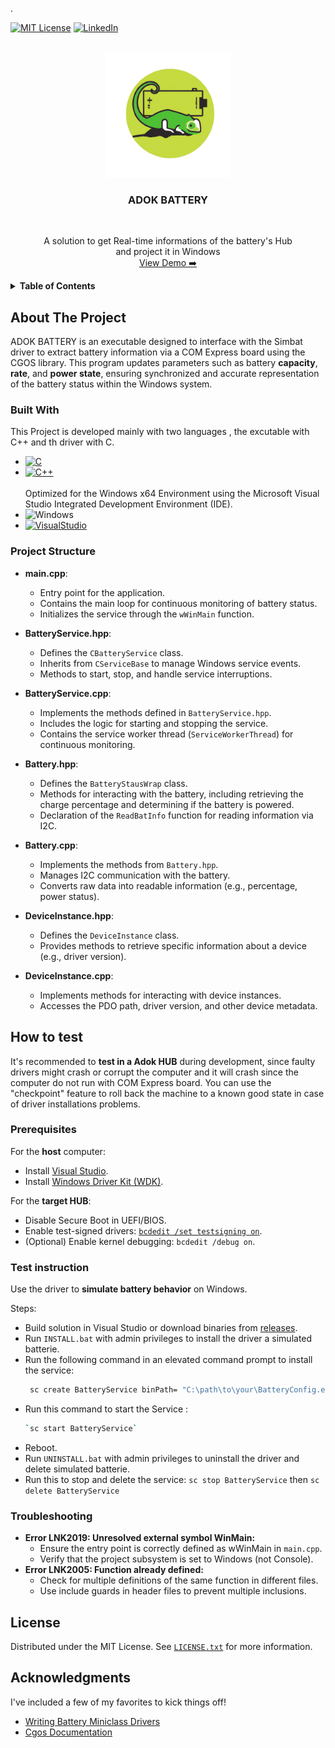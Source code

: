 <!-- Improved compatibility of back to top link: See: https://github.com/othneildrew/Best-README-Template/pull/73 -->
<a name="ADOK BATTERY"></a>
<!--  
*** Thanks for checking out the Best-README-Template. If you have a suggestion
*** that would make this better, please fork the repo and create a pull request
*** or simply open an issue with the tag "enhancement".
*** Don't forget to give the project a star!
*** Thanks again! Now go create something AMAZING! :D
-->. 



<!-- PROJECT SHIELDS -->
<!--
*** I'm using markdown "reference style" links for readability.
*** Reference links are enclosed in brackets [ ] instead of parentheses ( ).
*** See the bottom of this document for the declaration of the reference variables
*** for contributors-url, forks-url, etc. This is an optional, concise syntax you may use.
*** https://www.markdownguide.org/basic-syntax/#reference-style-links
-->
[![MIT License][license-shield]][license-url]
[![LinkedIn][linkedin-shield]][linkedin-url]



<!-- PROJECT LOGO -->
<br />
<div align="center">
  <a href="https://github.com/Agfiras/Battery-Driver_Hub/">
    <img src="./Logos/icon.png" alt="Logo" width="200" height="200">
  </a>
  <h3 align="center">ADOK BATTERY</h3> <br>
  <p align="center">
    A solution to get Real-time informations of the battery's Hub
    <br>
   and project it in Windows
    <br />
    <a href="https://github.com/Agfiras/Battery-Driver_Hub/blob/main/Logos/Screenshot.gif">View Demo ➡️</a>
  </p>
</div>


<!-- TABLE OF CONTENTS -->
<details>
  <summary><strong>Table of Contents</strong></summary>
  <ol>
    <li>
      <a href="#about-the-project">About The Project</a>
      <ul>
        <li><a href="#built-with">Built With</a></li>
        <li><a href="#Project-Structure">Project Structure</a></li>
      </ul>
    </li>
    <li>
      <a href="#how-to-test">How to test</a>
      <ul>
        <li><a href="#prerequisites">Prerequisites</a></li>
        <li><a href="#test-instruction">Test instruction</a></li>
      </ul>
    </li>
    <li><a href="#license">License</a></li>
    <li><a href="#acknowledgments">Acknowledgments</a></li>
  </ol>
</details>



<!-- ABOUT THE PROJECT -->
## About The Project

<p>ADOK BATTERY is an executable designed to interface with the Simbat driver to extract battery information via a COM Express board using the CGOS library. This program updates parameters such as battery <strong>capacity</strong>, <strong>rate</strong>, and <strong>power state</strong>, ensuring synchronized and accurate representation of the battery status within the Windows system.</p>


### Built With
This Project is developed mainly with two languages , the excutable with C++ and th driver with C.
* [![C][C.js]][C-url]
* [![C++][C++.js]][C++-url]
<br> </br>
Optimized for the Windows x64 Environment using the Microsoft Visual Studio Integrated Development Environment (IDE).
* ![Windows][Windows.js]
* [![VisualStudio][Visual Studio.js]][Visual Studio-url]
  

### Project Structure

- **main.cpp**:
  - Entry point for the application.
  - Contains the main loop for continuous monitoring of battery status.
  - Initializes the service through the `wWinMain` function.

- **BatteryService.hpp**: 
  - Defines the `CBatteryService` class.
  - Inherits from `CServiceBase` to manage Windows service events.
  - Methods to start, stop, and handle service interruptions.

- **BatteryService.cpp**:
  - Implements the methods defined in `BatteryService.hpp`.
  - Includes the logic for starting and stopping the service.
  - Contains the service worker thread (`ServiceWorkerThread`) for continuous monitoring.

- **Battery.hpp**:
  - Defines the `BatteryStausWrap` class.
  - Methods for interacting with the battery, including retrieving the charge percentage and determining if the battery is powered.
  - Declaration of the `ReadBatInfo` function for reading information via I2C.

- **Battery.cpp**:
  - Implements the methods from `Battery.hpp`.
  - Manages I2C communication with the battery.
  - Converts raw data into readable information (e.g., percentage, power status).

- **DeviceInstance.hpp**:
  - Defines the `DeviceInstance` class.
  - Provides methods to retrieve specific information about a device (e.g., driver version).

- **DeviceInstance.cpp**:
  - Implements methods for interacting with device instances.
  - Accesses the PDO path, driver version, and other device metadata.
  

## How to test
It's recommended to **test in a Adok HUB** during development, since faulty drivers might crash or corrupt the computer and it will crash since the computer do not run with COM Express board. You can use the "checkpoint" feature to roll back the machine to a known good state in case of driver installations problems.

### Prerequisites

For the **host** computer:
- Install [Visual Studio](https://visualstudio.microsoft.com/).
- Install [Windows Driver Kit (WDK)](https://learn.microsoft.com/en-us/windows-hardware/drivers/download-the-wdk).

For the **target HUB**:
- Disable Secure Boot in UEFI/BIOS.
- Enable test-signed drivers: [`bcdedit /set testsigning on`](https://learn.microsoft.com/en-us/windows-hardware/drivers/install/the-testsigning-boot-configuration-option).
- (Optional) Enable kernel debugging: `bcdedit /debug on`.

### Test instruction
Use the driver to **simulate battery behavior** on Windows.

Steps:
* Build solution in Visual Studio or download binaries from [releases](../../releases).
* Run `INSTALL.bat` with admin privileges to install the driver a simulated batterie.
* Run the following command in an elevated command prompt to install the service: 
  ```sh
   sc create BatteryService binPath= "C:\path\to\your\BatteryConfig.exe"
* Run this command to start the Service :
  ```sh
  `sc start BatteryService`
* Reboot.
* Run `UNINSTALL.bat` with admin privileges to uninstall the driver and delete simulated batterie.
* Run this to stop and delete the service: `sc stop BatteryService` then `sc delete BatteryService`

### Troubleshooting
- **Error LNK2019: Unresolved external symbol WinMain:**
   - Ensure the entry point is correctly defined as wWinMain in `main.cpp`.
   - Verify that the project subsystem is set to Windows (not Console).
- **Error LNK2005: Function already defined:**
   - Check for multiple definitions of the same function in different files.
   - Use include guards in header files to prevent multiple inclusions.

<!-- LICENSE -->
## License

Distributed under the MIT License. See [`LICENSE.txt`](https://github.com/my-adok/APP-BatteryDriver/blob/main/LICENSE) for more information.


<!-- ACKNOWLEDGMENTS -->
## Acknowledgments

I've included a few of my favorites to kick things off!

* [Writing Battery Miniclass Drivers](https://learn.microsoft.com/en-us/windows-hardware/drivers/battery/writing-battery-miniclass-drivers)
* [Cgos Documentation](https://github.com/Agfiras/Battery-Driver_Hub/blob/main/Logos/Cgos.pdf)



<!-- MARKDOWN LINKS & IMAGES -->
<!-- https://www.markdownguide.org/basic-syntax/#reference-style-links -->

[license-shield]: https://img.shields.io/github/license/othneildrew/Best-README-Template.svg?style=for-the-badge
[license-url]: https://github.com/my-adok/APP-BatteryDriver/blob/main/LICENSE
[linkedin-shield]: https://img.shields.io/badge/LinkedIn-0077B5?style=for-the-badge&logo=linkedin&logoColor=white
[linkedin-url]: https://www.linkedin.com/in/firas-ajengui
[C.js]: https://img.shields.io/badge/C-00599C?style=for-the-badge&logo=c&logoColor=whit
[C-url]: https://learn.microsoft.com/en-us/cpp/c-language/?view=msvc-170
[C++.js]: https://img.shields.io/badge/C%2B%2B-00599C?style=for-the-badge&logo=c%2B%2B&logoColor=white
[C++-url]: https://isocpp.org/
[Windows.js]: https://img.shields.io/badge/Windows-0078D6?style=for-the-badge&logo=windows&logoColor=white
[Visual Studio.js]: https://img.shields.io/badge/Visual_Studio-5C2D91?style=for-the-badge&logo=visual%20studio&logoColor=white
[Visual Studio-url]: https://visualstudio.microsoft.com/fr/downloads/

